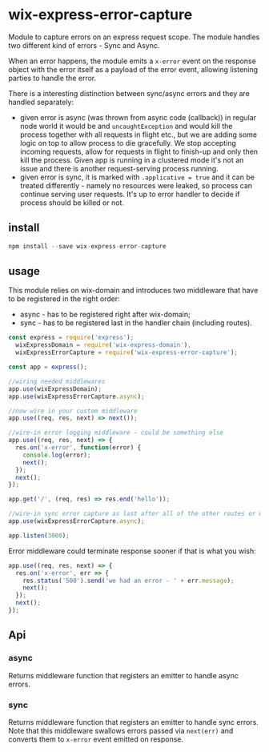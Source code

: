# wix-express-error-capture

Module to capture errors on an express request scope. The module handles two different kind of errors - Sync and Async.

When an error happens, the module emits a ```x-error``` event on the response object with the error itself as a payload of the error event, allowing listening parties to handle the error.

There is a interesting distinction between sync/async errors and they are handled separately:
 - given error is async (was thrown from async code (callback)) in regular node world it would be and `uncaughtException` and would kill the process together with all requests in flight etc., but we are adding some logic on top to allow process to die gracefully. We stop accepting incoming requests, allow for requests in flight to finish-up and only then kill the process. Given app is running in a clustered mode it's not an issue and there is another request-serving process running.
 - given error is sync, it is marked with `.applicative = true` and it can be treated differently - namely no resources were leaked, so process can continue serving user requests. It's up to error handler to decide if process should be killed or not.

## install

```js
npm install --save wix-express-error-capture
```

## usage

This module relies on wix-domain and introduces two middleware that have to be registered in the right order:
 - async - has to be registered right after wix-domain;
 - sync - has to be registered last in the handler chain (including routes).

```js
const express = require('express');
  wixExpressDomain = require('wix-express-domain'),
  wixExpressErrorCapture = require('wix-express-error-capture');

const app = express();

//wiring needed middlewares
app.use(wixExpressDomain);
app.use(wixExpressErrorCapture.async);

//now wire in your custom middleware
app.use((req, res, next) => next());

//wire-in error logging middleware - could be something else
app.use((req, res, next) => {
  res.on('x-error', function(error) {
    console.log(error);
    next();
  });
  next();
});

app.get('/', (req, res) => res.end('hello'));

//wire-in sync error capture as last after all of the other routes or middlewares
app.use(wixExpressErrorCapture.async);

app.listen(3000);
```

Error middleware could terminate response sooner if that is what you wish:

```js
app.use((req, res, next) => {
  res.on('x-error', err => {
    res.status('500').send('we had an error - ' + err.message);
    next(); 
  });
  next();
});
```

## Api

### async
Returns middleware function that registers an emitter to handle async errors.

### sync
Returns middleware function that registers an emitter to handle sync errors. Note that this middleware swallows errors passed via `next(err)` and converts them to `x-error` event emitted on response.

